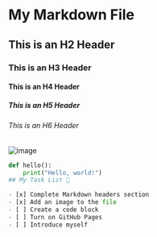# My Markdown File

## This is an H2 Header

### This is an H3 Header

#### This is an H4 Header

##### This is an H5 Header

###### This is an H6 Header
![image](https://github.com/user-attachments/assets/8f25c448-0dcc-407c-b424-bec9acaf31d6) 

```python
def hello():
    print("Hello, world!")
## My Task List 🔗

- [x] Complete Markdown headers section
- [x] Add an image to the file
- [ ] Create a code block
- [ ] Turn on GitHub Pages
- [ ] Introduce myself
